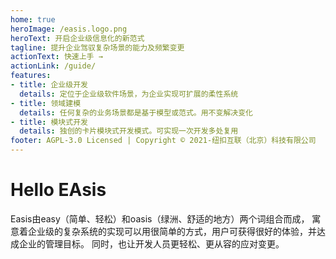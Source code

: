 ```yaml
---
home: true
heroImage: /easis.logo.png
heroText: 开启企业级信息化的新范式
tagline: 提升企业驾驭复杂场景的能力及频繁变更
actionText: 快速上手 →
actionLink: /guide/
features:
- title: 企业级开发
  details: 定位于企业级软件场景，为企业实现可扩展的柔性系统
- title: 领域建模
  details: 任何复杂的业务场景都是基于模型或范式。用不变解决变化
- title: 模块式开发
  details: 独创的卡片模块式开发模式。可实现一次开发多处复用
footer: AGPL-3.0 Licensed | Copyright © 2021-纽扣互联（北京）科技有限公司
---
```

# Hello EAsis

Easis由easy（简单、轻松）和oasis（绿洲、舒适的地方）两个词组合而成，
寓意着企业级的复杂系统的实现可以用很简单的方式，用户可获得很好的体验，并达成企业的管理目标。
同时，也让开发人员更轻松、更从容的应对变更。
